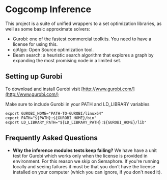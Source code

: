 # Cogcomp Inference 

This project is a suite of unified wrappers to a set optimization libraries, as well as some basic approximate solvers: 

 - Gurobi: one of the fastest commercial toolkits. You need to have a license for using this.  
 - ojAlgo: Open Source optimization tool. 
 - Beam search: a heuristic search algorithm that explores a graph by expanding the most promising node in a limited set.  


## Setting up Gurobi  

To download and install Gurobi visit [http://www.gurobi.com/](http://www.gurobi.com/)

Make sure to include Gurobi in your PATH and LD_LIBRARY variables
```
export GUROBI_HOME="PATH-TO-GUROBI/linux64"
export PATH="${PATH}:${GUROBI_HOME}/bin"
export LD_LIBRARY_PATH="${LD_LIBRARY_PATH}:${GUROBI_HOME}/lib"
```

## Frequently Asked Questions 

 - **Why the inference modules tests keep failing?** We have have a unit test for Gurobi which works only when the license is provided in environment. For this reason we skip on Semaphore. If you're running locally and seeing failures it must be that you don't have the license installed on your computer (which you can ignore, if you don't need it).  
